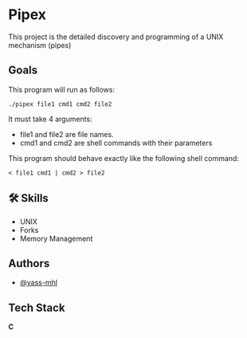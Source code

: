 # Pipex

This project is the detailed discovery and programming of a UNIX mechanism (pipes)


## Goals

This program will run as follows:

    ./pipex file1 cmd1 cmd2 file2

It must take 4 arguments:

- file1 and file2 are file names.
- cmd1 and cmd2 are shell commands with their parameters

This program should behave exactly like the following shell command:

    < file1 cmd1 | cmd2 > file2



## 🛠 Skills

- UNIX
- Forks
- Memory Management


## Authors

- [@yass-mhl](https://www.github.com/yass-mhl)


## Tech Stack

**C**



